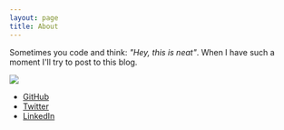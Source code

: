 ```yaml
---
layout: page
title: About
---
```


Sometimes you code and think: *"Hey, this is neat"*. When I have such a moment I'll try to post to this blog.

![](https://cloud.githubusercontent.com/assets/1079135/9850838/9e7580fc-5af5-11e5-84a7-f559df292a1b.JPG)

- [GitHub](https://github.com/adriaandotcom/)
- [Twitter](https://twitter.com/intent/user?screen_name=adriaandotcom)
- [LinkedIn](https://nl.linkedin.com/in/adriaanvanrossum)
